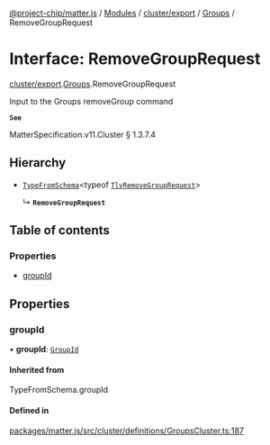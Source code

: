 [@project-chip/matter.js](../README.md) / [Modules](../modules.md) / [cluster/export](../modules/cluster_export.md) / [Groups](../modules/cluster_export.Groups.md) / RemoveGroupRequest

# Interface: RemoveGroupRequest

[cluster/export](../modules/cluster_export.md).[Groups](../modules/cluster_export.Groups.md).RemoveGroupRequest

Input to the Groups removeGroup command

**`See`**

MatterSpecification.v11.Cluster § 1.3.7.4

## Hierarchy

- [`TypeFromSchema`](../modules/tlv_export.md#typefromschema)\<typeof [`TlvRemoveGroupRequest`](../modules/cluster_export.Groups.md#tlvremovegrouprequest)\>

  ↳ **`RemoveGroupRequest`**

## Table of contents

### Properties

- [groupId](cluster_export.Groups.RemoveGroupRequest.md#groupid)

## Properties

### groupId

• **groupId**: [`GroupId`](../modules/datatype_export.md#groupid)

#### Inherited from

TypeFromSchema.groupId

#### Defined in

[packages/matter.js/src/cluster/definitions/GroupsCluster.ts:187](https://github.com/project-chip/matter.js/blob/c0d55745d5279e16fdfaa7d2c564daa31e19c627/packages/matter.js/src/cluster/definitions/GroupsCluster.ts#L187)
